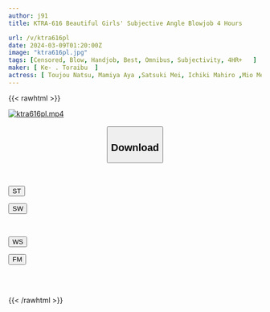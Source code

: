 ```yaml
---
author: j91
title: KTRA-616 Beautiful Girls' Subjective Angle Blowjob 4 Hours

url: /v/ktra616pl
date: 2024-03-09T01:20:00Z
image: "ktra616pl.jpg"
tags: [Censored, Blow, Handjob, Best, Omnibus, Subjectivity, 4HR+	]
maker: [ Ke- . Toraibu  ]
actress: [ Toujou Natsu, Mamiya Aya ,Satsuki Mei, Ichiki Mahiro ,Mio Megu, Tachibana Hinano, Minami Iroha, Nanasaki Miiro, Kusunoki Arisu ,Natsuai Azusa]
---
```



{{< rawhtml >}}

<div class="video" data-videoid="DWOXpoWVjXfkPAW">
    <a href="javascript:;">
        <img src="/v/ktra616pl/ktra616pl.jpg" width="WIDTH" height="HEIGHT" alt="ktra616pl.mp4" loading="lazy">
    </a>
</div>

<script type="text/javascript" src="https://j91.asia/asset/on-demand-st.js"></script>

<br>
  <link rel="stylesheet" href="https://j91.asia/asset/bs5.css">
  
  <center>
  <button class="btn btn-primary" type="button" data-bs-toggle="collapse" data-bs-target=".multi-collapse" aria-expanded="false" aria-controls="multiCollapseExample1 multiCollapseExample2"><h2>Download</h2></button></center>
</p>
<div class="row">
  <div class="col">
    <div class="collapse multi-collapse" id="multiCollapseExample1">
      <div class="card card-body">
	      	      <br>
<div class="buttons">  
<p><a href="https://streamtape.to/v/DWOXpoWVjXfkPAW" target="_blank"><button class="btn-hover color-3"><i class="fa fa-download"></i> ST</button></a></p>
<p><a href="https://cdnwish.com/n46zdmp8npor" target="_blank"><button class="btn-hover color-2"><i class="fa fa-download"></i> SW</button></a></p></div>
    </div>
  </div>
</div>
  <div class="col">
    <div class="collapse multi-collapse" id="multiCollapseExample2">
      <div class="card card-body">
	      <br>
<div class="buttons">
<p><a href="https://wolfstream.tv/fmx4sj8vfjc6"><button class="btn-hover color-9"><i class="fa fa-download"></i> WS</button></a></p>
<p><a href="https://filemoon.sx/d/vndzm0tbjaez"><button class="btn-hover color-8"><i class="fa fa-download"></i> FM</button></a></p></div>
<br><br>
      </div>
    </div>
  </div>
</div>

{{< /rawhtml >}}